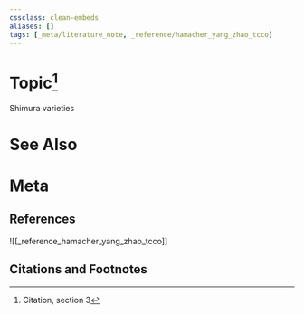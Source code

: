 ```yaml
---
cssclass: clean-embeds
aliases: []
tags: [_meta/literature_note, _reference/hamacher_yang_zhao_tcco]
---
```

# Topic[^1]
Shimura varieties

# See Also

# Meta
## References
![[_reference_hamacher_yang_zhao_tcco]]


## Citations and Footnotes
[^1]: Citation, section 3